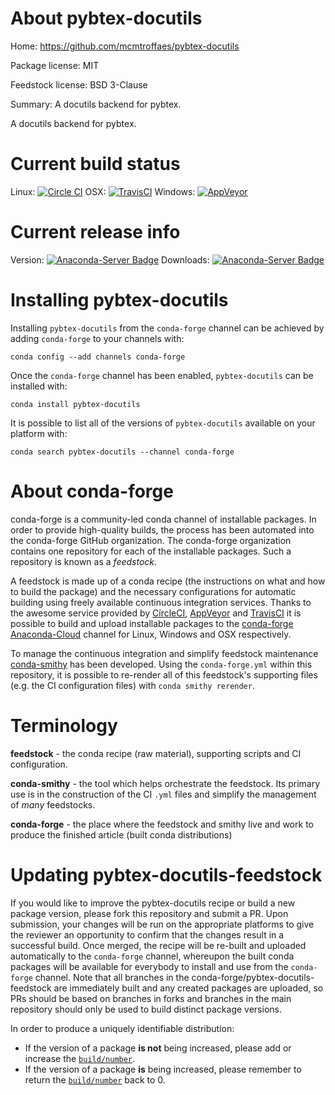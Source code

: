 About pybtex-docutils
=====================

Home: https://github.com/mcmtroffaes/pybtex-docutils

Package license: MIT

Feedstock license: BSD 3-Clause

Summary: A docutils backend for pybtex.

A docutils backend for pybtex.

Current build status
====================

Linux: [![Circle CI](https://circleci.com/gh/conda-forge/pybtex-docutils-feedstock.svg?style=shield)](https://circleci.com/gh/conda-forge/pybtex-docutils-feedstock)
OSX: [![TravisCI](https://travis-ci.org/conda-forge/pybtex-docutils-feedstock.svg?branch=master)](https://travis-ci.org/conda-forge/pybtex-docutils-feedstock)
Windows: [![AppVeyor](https://ci.appveyor.com/api/projects/status/github/conda-forge/pybtex-docutils-feedstock?svg=True)](https://ci.appveyor.com/project/conda-forge/pybtex-docutils-feedstock/branch/master)

Current release info
====================
Version: [![Anaconda-Server Badge](https://anaconda.org/conda-forge/pybtex-docutils/badges/version.svg)](https://anaconda.org/conda-forge/pybtex-docutils)
Downloads: [![Anaconda-Server Badge](https://anaconda.org/conda-forge/pybtex-docutils/badges/downloads.svg)](https://anaconda.org/conda-forge/pybtex-docutils)

Installing pybtex-docutils
==========================

Installing `pybtex-docutils` from the `conda-forge` channel can be achieved by adding `conda-forge` to your channels with:

```
conda config --add channels conda-forge
```

Once the `conda-forge` channel has been enabled, `pybtex-docutils` can be installed with:

```
conda install pybtex-docutils
```

It is possible to list all of the versions of `pybtex-docutils` available on your platform with:

```
conda search pybtex-docutils --channel conda-forge
```


About conda-forge
=================

conda-forge is a community-led conda channel of installable packages.
In order to provide high-quality builds, the process has been automated into the
conda-forge GitHub organization. The conda-forge organization contains one repository
for each of the installable packages. Such a repository is known as a *feedstock*.

A feedstock is made up of a conda recipe (the instructions on what and how to build
the package) and the necessary configurations for automatic building using freely
available continuous integration services. Thanks to the awesome service provided by
[CircleCI](https://circleci.com/), [AppVeyor](http://www.appveyor.com/)
and [TravisCI](https://travis-ci.org/) it is possible to build and upload installable
packages to the [conda-forge](https://anaconda.org/conda-forge)
[Anaconda-Cloud](http://docs.anaconda.org/) channel for Linux, Windows and OSX respectively.

To manage the continuous integration and simplify feedstock maintenance
[conda-smithy](http://github.com/conda-forge/conda-smithy) has been developed.
Using the ``conda-forge.yml`` within this repository, it is possible to re-render all of
this feedstock's supporting files (e.g. the CI configuration files) with ``conda smithy rerender``.


Terminology
===========

**feedstock** - the conda recipe (raw material), supporting scripts and CI configuration.

**conda-smithy** - the tool which helps orchestrate the feedstock.
                   Its primary use is in the construction of the CI ``.yml`` files
                   and simplify the management of *many* feedstocks.

**conda-forge** - the place where the feedstock and smithy live and work to
                  produce the finished article (built conda distributions)


Updating pybtex-docutils-feedstock
==================================

If you would like to improve the pybtex-docutils recipe or build a new
package version, please fork this repository and submit a PR. Upon submission,
your changes will be run on the appropriate platforms to give the reviewer an
opportunity to confirm that the changes result in a successful build. Once
merged, the recipe will be re-built and uploaded automatically to the
`conda-forge` channel, whereupon the built conda packages will be available for
everybody to install and use from the `conda-forge` channel.
Note that all branches in the conda-forge/pybtex-docutils-feedstock are
immediately built and any created packages are uploaded, so PRs should be based
on branches in forks and branches in the main repository should only be used to
build distinct package versions.

In order to produce a uniquely identifiable distribution:
 * If the version of a package **is not** being increased, please add or increase
   the [``build/number``](http://conda.pydata.org/docs/building/meta-yaml.html#build-number-and-string).
 * If the version of a package **is** being increased, please remember to return
   the [``build/number``](http://conda.pydata.org/docs/building/meta-yaml.html#build-number-and-string)
   back to 0.
